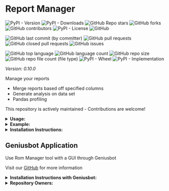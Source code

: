 # Report Manager

![PyPI - Version](https://img.shields.io/pypi/v/report-manager)
![PyPI - Downloads](https://img.shields.io/pypi/dd/report-manager)
![GitHub Repo stars](https://img.shields.io/github/stars/Knuckles-Team/report-manager)
![GitHub forks](https://img.shields.io/github/forks/Knuckles-Team/report-manager)
![GitHub contributors](https://img.shields.io/github/contributors/Knuckles-Team/report-manager)
![PyPI - License](https://img.shields.io/pypi/l/report-manager)
![GitHub](https://img.shields.io/github/license/Knuckles-Team/report-manager)

![GitHub last commit (by committer)](https://img.shields.io/github/last-commit/Knuckles-Team/report-manager)
![GitHub pull requests](https://img.shields.io/github/issues-pr/Knuckles-Team/report-manager)
![GitHub closed pull requests](https://img.shields.io/github/issues-pr-closed/Knuckles-Team/report-manager)
![GitHub issues](https://img.shields.io/github/issues/Knuckles-Team/report-manager)

![GitHub top language](https://img.shields.io/github/languages/top/Knuckles-Team/report-manager)
![GitHub language count](https://img.shields.io/github/languages/count/Knuckles-Team/report-manager)
![GitHub repo size](https://img.shields.io/github/repo-size/Knuckles-Team/report-manager)
![GitHub repo file count (file type)](https://img.shields.io/github/directory-file-count/Knuckles-Team/report-manager)
![PyPI - Wheel](https://img.shields.io/pypi/wheel/report-manager)
![PyPI - Implementation](https://img.shields.io/pypi/implementation/report-manager)


*Version: 0.10.0*

Manage your reports
- Merge reports based off specified columns
- Generate analysis on data set
- Pandas profiling

This repository is actively maintained - Contributions are welcome!

<details>
  <summary><b>Usage:</b></summary>

| Short Flag | Long Flag          | Description                                                                    |
|------------|--------------------|--------------------------------------------------------------------------------|
| -h         | --help             | See Usage                                                                      |
| -f         | --files            | File(s) to be read (Comma separated)                                           |
| -n         | --name             | Name of report                                                                 |
| -j         | --join-keys        | File(s) to be read (Pipe Separated for files, Comma separated for each column) |
| -t         | --type             | Save as the following formats: <CSV/csv/XLSX/xlsx>                             |
| -m         | --merge            | Merge two datasets: <inner/outer/left/right/append>                            |
| -p         | --pandas-profiling | Generate a pandas profiling report                                             |
| -r         | --report           | Generate a custom report with plots                                            |

</details>

<details>
  <summary><b>Example:</b></summary>

Report and Pandas Profiling
```bash
report-manager --pandas-profiling --report
          --files "/home/Users/Fred/usa_weather.csv" 
          --name "USA Weather" 
          --type "XLSX" 
          --save-directory "/home/Users/Fred/Downloads"
```

Merge
```bash
report-manager --merge "append"
          --files "/home/Users/Fred/usa_weather.csv,/home/Users/Fred/mexico_weather.csv" 
          --name "North America Weather" 
          --type "csv" 
          --save-directory "/home/Users/Fred/Downloads" 
          --join-keys "column1,column2,column3"
```

</details>

<details>
  <summary><b>Installation Instructions:</b></summary>

Install Python Package

```bash
python -m pip install report-manager
```

</details>

## Geniusbot Application

Use Rom Manager tool with a GUI through Geniusbot

Visit our [GitHub](https://github.com/Knuckles-Team/geniusbot) for more information

<details>
  <summary><b>Installation Instructions with Geniusbot:</b></summary>

Install Python Package

```bash
python -m pip install geniusbot
```

</details>


<details>
  <summary><b>Repository Owners:</b></summary>


<img width="100%" height="180em" src="https://github-readme-stats.vercel.app/api?username=Knucklessg1&show_icons=true&hide_border=true&&count_private=true&include_all_commits=true" />

![GitHub followers](https://img.shields.io/github/followers/Knucklessg1)
![GitHub User's stars](https://img.shields.io/github/stars/Knucklessg1)
</details>
